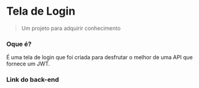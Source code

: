 # Tela de Login
> Um projeto para adquirir conhecimento

### Oque é?
É uma tela de login que foi criada para desfrutar o melhor de uma API que fornece um JWT.

### Link do back-end 
